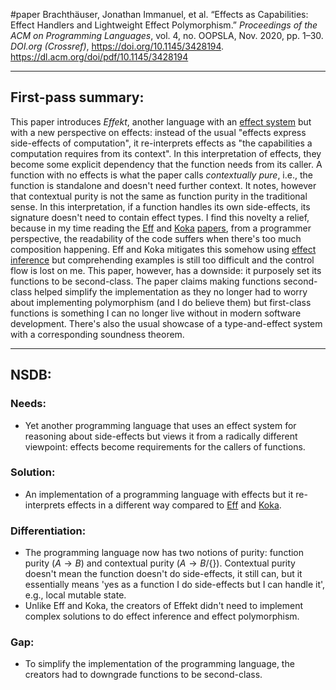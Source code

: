 #paper
Brachthäuser, Jonathan Immanuel, et al. “Effects as Capabilities: Effect Handlers and Lightweight Effect Polymorphism.” _Proceedings of the ACM on Programming Languages_, vol. 4, no. OOPSLA, Nov. 2020, pp. 1–30. _DOI.org (Crossref)_, https://doi.org/10.1145/3428194.
https://dl.acm.org/doi/pdf/10.1145/3428194
- - -
## First-pass summary:
This paper introduces *Effekt*, another language with an [effect system](<Effect Systems>) but with a new perspective on effects: instead of the usual "effects express side-effects of computation", it re-interprets effects as "the capabilities a computation requires from its context". In this interpretation of effects, they become some explicit dependency that the function needs from its caller. A function with no effects is what the paper calls *contextually pure*, i.e., the function is standalone and doesn't need further context. It notes, however that contextual purity is not the same as function purity in the traditional sense. In this interpretation, if a function handles its own side-effects, its signature doesn't need to contain effect types. I find this novelty a relief, because in my time reading the [Eff](<Programming with Algebraic Effects and Handlers>) and [Koka](<Koka-Programming with Row-polymorphic Effect Types>) [papers](<Type Directed Compilation of Row-typed Algebraic Effects>), from a programmer perspective, the readability of the code suffers when there's too much composition happening. Eff and Koka mitigates this somehow using [effect inference](<Type Inference>) but comprehending examples is still too difficult and the control flow is lost on me. This paper, however, has a downside: it purposely set its functions to be second-class. The paper claims making functions second-class helped simplify the implementation as they no longer had to worry about implementing polymorphism (and I do believe them) but first-class functions is something I can no longer live without in modern software development. There's also the usual showcase of a type-and-effect system with a corresponding soundness theorem.
- - -
## NSDB:
### Needs:
* Yet another programming language that uses an effect system for reasoning about side-effects but views it from a radically different viewpoint: effects become requirements for the callers of functions.
### Solution:
* An implementation of a programming language with effects but it re-interprets effects in a different way compared to [Eff](<Programming with Algebraic Effects and Handlers>) and [Koka](<Koka-Programming with Row-polymorphic Effect Types>).
### Differentiation:
* The programming language now has two notions of purity: function purity ($A \rightarrow B$) and contextual purity ($A \rightarrow B /\{\}$). Contextual purity doesn't mean the function doesn't do side-effects, it still can, but it essentially means 'yes as a function I do side-effects but I can handle it', e.g., local mutable state.
* Unlike Eff and Koka, the creators of Effekt didn't need to implement complex solutions to do effect inference and effect polymorphism.
### Gap:
* To simplify the implementation of the programming language, the creators had to downgrade functions to be second-class.